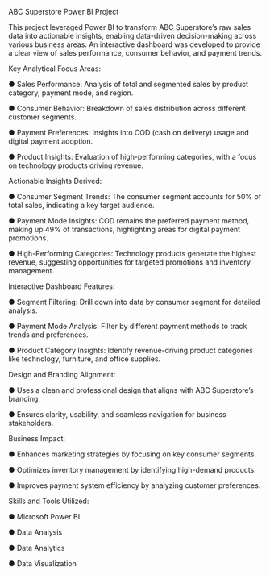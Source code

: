 ABC Superstore Power BI Project

This project leveraged Power BI to transform ABC Superstore’s raw sales data into actionable insights, enabling data-driven decision-making across various business areas. An interactive dashboard was developed to provide a clear view of sales performance, consumer behavior, and payment trends.

Key Analytical Focus Areas:

● Sales Performance: Analysis of total and segmented sales by product category, payment mode, and region.

● Consumer Behavior: Breakdown of sales distribution across different customer segments.

● Payment Preferences: Insights into COD (cash on delivery) usage and digital payment adoption.

● Product Insights: Evaluation of high-performing categories, with a focus on technology products driving revenue.

Actionable Insights Derived:

● Consumer Segment Trends: The consumer segment accounts for 50% of total sales, indicating a key target audience.

● Payment Mode Insights: COD remains the preferred payment method, making up 49% of transactions, highlighting areas for digital payment promotions.

● High-Performing Categories: Technology products generate the highest revenue, suggesting opportunities for targeted promotions and inventory management.

Interactive Dashboard Features:

● Segment Filtering: Drill down into data by consumer segment for detailed analysis.

● Payment Mode Analysis: Filter by different payment methods to track trends and preferences.

● Product Category Insights: Identify revenue-driving product categories like technology, furniture, and office supplies.

Design and Branding Alignment:

● Uses a clean and professional design that aligns with ABC Superstore’s branding.

● Ensures clarity, usability, and seamless navigation for business stakeholders.

Business Impact:

● Enhances marketing strategies by focusing on key consumer segments.

● Optimizes inventory management by identifying high-demand products.

● Improves payment system efficiency by analyzing customer preferences.

Skills and Tools Utilized:

● Microsoft Power BI

● Data Analysis

● Data Analytics
 
● Data Visualization
